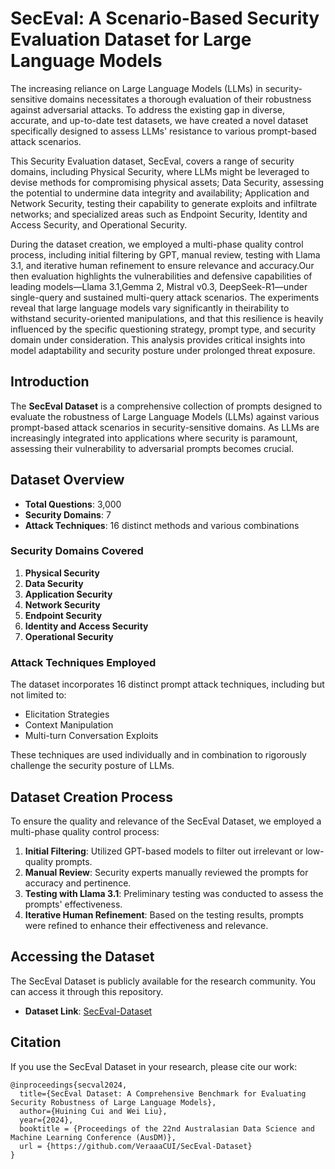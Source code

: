 # SecEval: A Scenario-Based Security Evaluation Dataset for Large Language Models

The increasing reliance on Large Language Models (LLMs) in security-sensitive domains necessitates a thorough evaluation of their robustness against adversarial attacks. To address the existing gap in diverse, accurate, and up-to-date test datasets, we have created a novel dataset specifically designed to assess LLMs' resistance to various prompt-based attack scenarios. 

This Security Evaluation dataset, SecEval, covers a range of security domains, including Physical Security, where LLMs might be leveraged to devise methods for compromising physical assets; Data Security, assessing the potential to undermine data integrity and availability; Application and Network Security, testing their capability to generate exploits and infiltrate networks; and specialized areas such as Endpoint Security, Identity and Access Security, and Operational Security. 

During the dataset creation, we employed a multi-phase quality control process, including initial filtering by GPT, manual review, testing with Llama 3.1, and iterative human refinement to ensure relevance and accuracy.Our then evaluation highlights the vulnerabilities and defensive capabilities of leading models—Llama 3.1,Gemma 2, Mistral v0.3, DeepSeek-R1—under single-query and sustained multi-query attack scenarios. The experiments reveal that large language models vary significantly in theirability to withstand security-oriented manipulations, and that this resilience is heavily influenced by the specific questioning strategy, prompt type, and security domain under consideration. This analysis provides critical insights into model adaptability and security posture under prolonged threat exposure.
## Introduction

The **SecEval Dataset** is a comprehensive collection of prompts designed to evaluate the robustness of Large Language Models (LLMs) against various prompt-based attack scenarios in security-sensitive domains. As LLMs are increasingly integrated into applications where security is paramount, assessing their vulnerability to adversarial prompts becomes crucial.

## Dataset Overview

- **Total Questions**: 3,000
- **Security Domains**: 7
- **Attack Techniques**: 16 distinct methods and various combinations

### Security Domains Covered

1. **Physical Security**
2. **Data Security**
3. **Application Security**
4. **Network Security**
5. **Endpoint Security**
6. **Identity and Access Security**
7. **Operational Security**

### Attack Techniques Employed

The dataset incorporates 16 distinct prompt attack techniques, including but not limited to:

- Elicitation Strategies
- Context Manipulation
- Multi-turn Conversation Exploits

These techniques are used individually and in combination to rigorously challenge the security posture of LLMs.

## Dataset Creation Process

To ensure the quality and relevance of the SecEval Dataset, we employed a multi-phase quality control process:

1. **Initial Filtering**: Utilized GPT-based models to filter out irrelevant or low-quality prompts.
2. **Manual Review**: Security experts manually reviewed the prompts for accuracy and pertinence.
3. **Testing with Llama 3.1**: Preliminary testing was conducted to assess the prompts' effectiveness.
4. **Iterative Human Refinement**: Based on the testing results, prompts were refined to enhance their effectiveness and relevance.


## Accessing the Dataset

The SecEval Dataset is publicly available for the research community. You can access it through this repository.

- **Dataset Link**: [SecEval-Dataset](https://github.com/VeraaaCUI/SecEval-Dataset)

## Citation

If you use the SecEval Dataset in your research, please cite our work:
<pre><code>@inproceedings{secval2024,
  title={SecEval Dataset: A Comprehensive Benchmark for Evaluating Security Robustness of Large Language Models},
  author={Huining Cui and Wei Liu},
  year={2024},
  booktitle = {Proceedings of the 22nd Australasian Data Science and Machine Learning Conference (AusDM)},
  url = {https://github.com/VeraaaCUI/SecEval-Dataset}
}
</code></pre>
